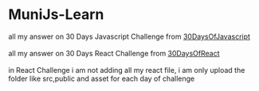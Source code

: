 # MuniJs-Learn
all my answer on 30 Days Javascript Challenge from [30DaysOfJavascript](https://github.com/Asabeneh/30-Days-Of-JavaScript)
<br>
<br>
all my answer on 30 Days React Challenge from [30DaysOfReact](https://github.com/Asabeneh/30-Days-Of-React/tree/master)
<br>
<br>
in React Challenge i am not adding all my react file, i am only upload the folder like src,public and asset for each day of challenge
<br>
